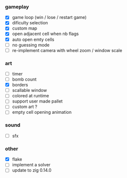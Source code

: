 ### gameplay

- [x] game loop (win / lose / restart game)
- [x] dificulty selection
- [x] custom map
- [x] open adjacent cell when nb flags
- [x] auto open emty cells
- [ ] no guessing mode
- [ ] re-implement camera with wheel zoom / window scale

### art

- [ ] timer
- [ ] bomb count
- [x] borders
- [ ] scallable window
- [ ] colored at runtime
- [ ] support user made pallet
- [ ] custom art ?
- [ ] empty cell opening animation

### sound

- [ ] sfx

### other

- [x] flake
- [ ] implement a solver
- [ ] update to zig 0.14.0
